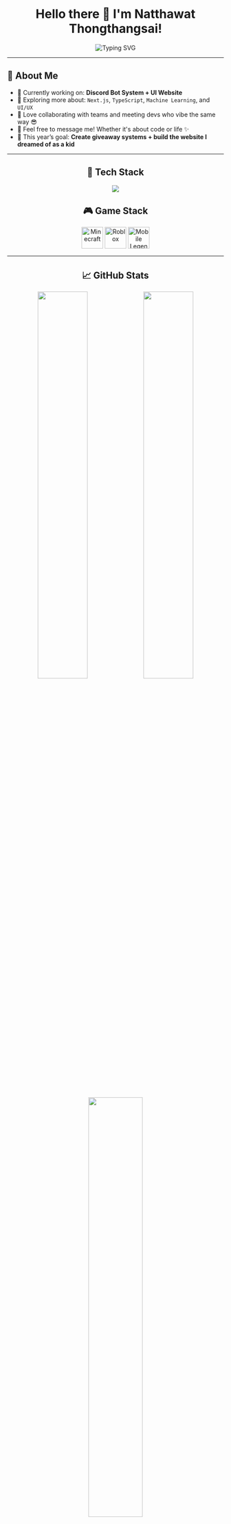 <h1 align="center">
  Hello there 👋 I'm Natthawat Thongthangsai!
</h1>

<p align="center">
  <img src="https://readme-typing-svg.demolab.com?font=Fira+Code&weight=600&size=22&pause=1000&color=00B9FF&center=true&vCenter=true&width=600&lines=Full-stack+Dev+%E2%9A%99%EF%B8%8F;Discord+Bot+Developer+%F0%9F%A4%96;UI+Designer+%F0%9F%96%8C%EF%B8%8F;Always+Learning+%F0%9F%93%9A" alt="Typing SVG" />
</p>

---

## 💫 About Me

- 🔭 Currently working on: **Discord Bot System + UI Website**
- 🌱 Exploring more about: `Next.js`, `TypeScript`, `Machine Learning`, and `UI/UX`
- 👯 Love collaborating with teams and meeting devs who vibe the same way 😎
- 💬 Feel free to message me! Whether it's about code or life ✨
- 🎯 This year’s goal: **Create giveaway systems + build the website I dreamed of as a kid**
---
<div align="center">
<h2> 🚀 Tech Stack</h2>
<div align="center">
  <img src="https://skillicons.dev/icons?i=js,py,nodejs,nextjs,tailwind,html,css,git,vscode,discord" />
<h2>🎮 Game Stack</h2>
<div align="center">
  <img src="https://cdn.discordapp.com/attachments/1359118520515952642/1361552271342833826/minecraft_logo_icon_168974.png?ex=67ff2bdd&is=67fdda5d&hm=c5026a214a839ff5624a822f5768315c8fd170d6d45b1091d92a53c43b736b32&" alt="Minecraft" style="width: 50px; height: 50px;" />
  <img src="https://cdn.discordapp.com/attachments/1359118520515952642/1361553097486368868/roblox_alt_macos_bigsur_icon_189774.png?ex=67ff2ca2&is=67fddb22&hm=9560904f7cb45f3bcec6f73384a5da53a1f91ec8046c8166900d05d469e61191&" alt="Roblox" style="width: 50px; height: 50px;" />
  <img src="https://cdn.discordapp.com/attachments/1359118520515952642/1361553844668207215/8e0d462eef87f64eb590a5d9c848c0c1.png?ex=67ff2d55&is=67fddbd5&hm=b07c11cd8bfc5180a05b8841e865c68c8220abf13d654c5df43c595a784720b8&" alt="Mobile Legends" style="width: 50px; height: 50px;" />
</div>

---

## 📈 GitHub Stats

<div align="center">
  <img src="https://github-readme-stats.vercel.app/api?username=NatthawatThongthangsai&show_icons=true&theme=tokyonight&hide_border=true" width="48%"/>
    <img src="https://github-readme-streak-stats.herokuapp.com?user=NatthawatThongthangsai&theme=tokyonight&hide_border=true" width="48%"/>
  <br/>
  <img src="https://github-readme-stats.vercel.app/api/top-langs/?username=NatthawatThongthangsai&layout=compact&theme=tokyonight&hide_border=true" width="50%"/>
</div>

---

## 🎶 Favorite Songs

[Spotify Track - Paolo playlist I](https://open.spotify.com/playlist/0717vr3u0BwZqnKJ3R9gUF?si=WdIcynozQX27Km9hIhQL3w)

---

## 🌐 Contact Me

| Platform | Link |
|----------|------|
| 📧 Email | `aungpaovortex@gmail.com` |
| 💬 Discord | `natthawat999` |
| 👍 Facebook | [Natthawat Thongthangsai](https://web.facebook.com/profile.php?id=61573497462936) |
| 🌍 Website | [Paolo profile](https://paolonextweb.vercel.app/) |
| 🧠 Personality | INFP |

---

## ⚡ Fun Facts

- 🎨 Love crafting clean, minimal, and interactive UIs ✨  
- 🎮 Game + music = coding boost  
- 🌌 Night owl — work at night, sleep in the morning (Night Owl Gang 🌙)

---

<p align="center">
  Thanks for stopping by my profile 🫶 <br/>
  If you like what you see, feel free to ⭐ my repo or give me a follow 🙌
</p>
